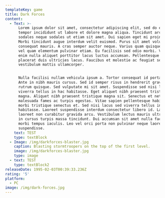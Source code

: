 ```yaml
---
templateKey: game
title: Dark Forces
content:
  - Text: >-
      Lorem ipsum dolor sit amet, consectetur adipiscing elit, sed do eiusmod
      tempor incididunt ut labore et dolore magna aliqua. Tincidunt arcu non
      sodales neque sodales ut etiam sit amet. Dui sapien eget mi proin sed.
      Morbi tincidunt augue interdum velit euismod. Purus sit amet volutpat
      consequat mauris. A cras semper auctor neque. Varius quam quisque id diam
      vel quam elementum pulvinar etiam. Eu facilisis sed odio morbi. Vulputate
      enim nulla aliquet porttitor lacus luctus accumsan. Pellentesque massa
      placerat duis ultricies lacus. Faucibus et molestie ac feugiat sed lectus
      vestibulum mattis ullamcorper.


      Nulla facilisi nullam vehicula ipsum a. Tortor consequat id porta nibh.
      Ante in nibh mauris cursus. Sed id semper risus in hendrerit gravida
      rutrum quisque. Sed vulputate mi sit amet. Suspendisse sed nisi lacus sed
      viverra tellus in hac habitasse. Eget aliquet nibh praesent tristique
      magna. Aliquet nibh praesent tristique magna sit. Senectus et netus et
      malesuada fames ac turpis egestas. Vitae sapien pellentesque habitant
      morbi tristique senectus et. Sed nisi lacus sed viverra tellus in hac
      habitasse. Laoreet suspendisse interdum consectetur libero id. Lacus
      laoreet non curabitur gravida arcu. Vestibulum lectus mauris ultrices eros
      in cursus turpis massa tincidunt. Dui accumsan sit amet nulla facilisi
      morbi tempus iaculis. Leo vel orci porta non pulvinar neque laoreet
      suspendisse.
    text: TEST
    type: textBlock
  - Image: /img/darkforces-blaster.jpg
    caption: Blasting stormtroopers on the top of the first level.
    image: /img/darkforces-blaster.jpg
    type: image
  - text: TEST
    type: textBlock2
releaseDate: 1995-02-03T00:39:33.236Z
rating: '5'
platform:
  - PC
image: /img/dark-forces.jpg
---
```


